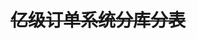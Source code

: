 

# ~~亿级订单系统分库分表~~
<!-- 
https://blog.csdn.net/jokemqc/article/details/82834748
https://mp.weixin.qq.com/s/Sfs8HtkL1C_pckkzLG--2g
-->
<!-- 
https://www.jianshu.com/p/11d10910247b
--> 
